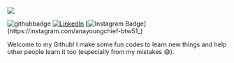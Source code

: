 
![](https://user-images.githubusercontent.com/18560467/90992251-de862b00-e584-11ea-96df-3c2fad82807b.gif)


![githubbadge](https://img.shields.io/github/followers/youngchief-btw51?style=social) <a href="https://www.linkedin.com/in/ana-souza-dias/"><img alt="LinkedIn" src="https://img.shields.io/badge/LinkedIn-Ana%20Luisa%20Dias-blue?style=flat&logo=linkedin"></a> [![Instagram Badge](https://img.shields.io/badge/-anayoungchief-btw51__-purple?&logo=instagram&logoColor=white&link=[https://www.instagram.com/anayoungchief-btw51_/](https://www.instagram.com/anayoungchief-btw51_/))](https://instagram.com/anayoungchief-btw51_)

Welcome to my Github! I make some fun codes to learn new things and help other people learn it too (especially from my mistakes :sweat_smile:).
